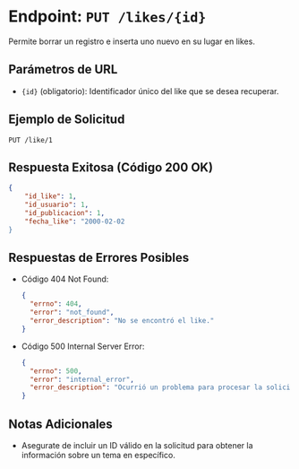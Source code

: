 # Endpoint: `PUT /likes/{id}`

Permite borrar un registro e inserta uno nuevo en su lugar en likes.

## Parámetros de URL
- `{id}` (obligatorio): Identificador único del like que se desea recuperar.

## Ejemplo de Solicitud
```http
PUT /like/1
```

## Respuesta Exitosa (Código 200 OK)
```json
{
    "id_like": 1,
    "id_usuario": 1,
    "id_publicacion": 1,
    "fecha_like": "2000-02-02
}
```

## Respuestas de Errores Posibles
- Código 404 Not Found:

  ```json
  {
    "errno": 404,
    "error": "not_found",
    "error_description": "No se encontró el like."
  }
  ```

- Código 500 Internal Server Error:
  ```json
  {
    "errno": 500,
    "error": "internal_error",
    "error_description": "Ocurrió un problema para procesar la solicitud"
  }
  ``` 

## Notas Adicionales

- Asegurate de incluir un ID válido en la solicitud para obtener la información
  sobre un tema en específico.
